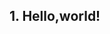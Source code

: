 ## 1. Hello,world!
#### <script> 태그
  `<script>` 태그 사이에 자바스크립트 코드 삽입 가능하다
  ```
  <script>
  alert("Hello,world!");
  </script>
  ```

#### 외부 스크립트
src 속성(attribute)을 사용하여 HTML에 삽입 가능하다
```
<scritp src="/path/to/script.js">
</script>
```    
  
*scr 속성이 있을 경우 내부의 코드는 무시된다

## 2. 코드 구조
#### 문(statement)
어떤 작업을 수행하는 문법 구조와 명령어로 세미콜론;으로 구분한다  
  
*자바스크립트는 줄바꿈을 암시적 세미콜론으로 인식하기도 한다

#### 주석
한 줄의 주석은 //로 표현하고 여러 줄의 주석은 /*로 시작하여 */로 끝난다  
  
*단축키 ctrl+/로 한 줄 주석이나 ctrl+shift+/로 여러 줄을 주석으로 만들 수 있다

## 3. 엄격 모드
--생략--

## 4. 변수와 상수
#### 변수
변수는 이름이 붙은 저장소로 `let`을 통해 선언할 수 있다
```
let message;
message = "Hello";
alert(message);
```

#### 변수 명명 규칙
1. 변수에는 오직 문자와 `$`와 `_`만 들어갈 수 있다
2. 첫 글자는 숫자가 될 수 없다

#### 상수
변화하지 않는 상수를 설정할 때에는 `let`대신 `const`를 사용한다  
값이 변하지 않을 것을 확신하면 값이 변경되는 것을 방지하고  
다른 개발자에게 상수라는 것을 알리기 위한 용도로 사용한다 
  
*기억하기 힘든 값의 별칭으로 사용한다  
*대문자와 밑줄로 만드는 것이 관습이다

#### 바람직한 변수명
사람이 읽을 수 있는 이름을 사용하는 것이 좋다  
간결하고 명확해야 한다  
최대한 서술적이고 간결해야 한다

## 5. 자료형
#### 숫자형
일반적인 숫자 말고도 `infinity`, `-infinity`, `NaN` 등이 포함된다

#### 문자형
따옴표로 사용한다
```
let name="john";
alert("hello, ${name}!"); //hello,john!
alert("result ${1+2}");   //result 3
```
`${}`를 사용해 문자형 안에 표현식을 넣을 수 있다

#### 불린형
`true`와 `false` 두 가지 값만 있다

#### null과 undefined
`null`은 비어있거나 알수없는 값을, `undefined`는 값이 할당되지 않은 상태를 나타낸다

#### typeof
`typeof` 연산자는 해당 인수의 자료형을 반환한다

## 6. 기본 브라우저 상호작용
#### alert
`alert("check")` 사용자가 확인을 누를 때 까지 메시지를 보여주는 창을 띄운다

#### prompt
```
result = prompt(title, [defalt])
```
`title` 사용자에게 보여줄 문자열  
`defalt` 입력 공간의 초깃값  
사용자가 입력한 값을 반환하고 입력을 취소했을 경우 `null`을 반환한다   
  
*대괄호`[]`는 필수가 아닌 선택값을 의미한다

#### confirm
`result=confirm(question)`  
`confirm`은 매개변수로 받은 question과 확인, 취소 버튼이 있는 모달 창을 보여준다  
확인은 `true`, 취소는 `false`를 반환한다

## 7. 형 변환
#### 문자형으로 변환
`alert("value")`는 매개 변수를 문자형으로 받기 때문에 자동으로 value는 문자형으로 변환된다  
`String(value)` 함수로 값을 문자열로 변환할 수 있다

#### 숫자형으로 변환
숫자 이외의 값을 숫자형으로 변환하려고 하면 결과는 NaN이 된다
```
alert(Number("  123  ")); //123
alert(Number("123z"));    //NaN
alert(Number(true));      //1
alert(Number(false));     //0
```

#### boolean형으로 변환
`boolean(value)`는 0, null, NaN 등 비어있다고 판단되는 값을 false로 하고  
그 외의 값을 true로 한다
``` 
alert(boolean("hello")); // true 
```

## 8. 기본 연산자와 수학
피연산자 : 연산의 대상이 되는 숫자  
단항 : 피연산자를 하나만 받는 연산자  
이항 : 피연사자를 두 개 받는 연산자

#### 수학
덧셈 연산자 `+`   
뺄셈 연산자 `-`  
곱셈 연산자 `*`  
나눗셈 연산자 `/`  
나머지 연산자 `%`  
거듭제곱 연산자 `**`

#### 단 연산자 +
`+`가 단항 연산자로 사용되면 숫자에는 영향을 주지 않고, 문자열을 숫자열로 바꾼다
```
let apple = '2';
let orange = '3';

alert(+apple + +orange); //5
```

#### 복합 할당 연산자
할당 연산자 `=` 앞에 다른 연산자를 입력하면 짧은 문법으로 연산을 수행할 수 있다
```
let n=2;
n *= 3 + 5;
alert(n);  //16
```

#### 증가'감소 연산자
`++`와 `--`는 변수의 앞뒤에 배치해 변수를 1증가시키거나 감소시킬 수 있다  
피연산자의 앞인지 뒤인지에 따라서 반환과 연산의 순서를 정할 수 있다

#### 비트 연산자
비트 연산자는 인수를 32비트 정수로 변환하여 연산한다  
비트 AND (`&`)  
비트 OR (`|`)  
비트 XOR (`^`)  
비트 NOT (`~`)  
왼쪽 shift (`<<`)  
오른쪽 shift (`>>`)  

## 9. 비교 연산자        
비교 연산자는 불린형(`true`, `false`)을 반환한다

#### 문자열 비교
동등 연산자(`==`)는 사전 뒤쪽의 문자가 사전 앞쪽의 문자보다 크다고 비교된다
```
alert('Z'<'A'); //true
alert('Be' < 'Bee'); //true
```
  
*일치 연산자(`===`)는 타입까지 비교한다

#### 다른 형을 가진 값 비교
비교 대상이 서로 다른 타입을 가지고 있다면 이 값들을 숫자로 바꾸어 비교한다
`alert('2' > 1); //true`
`true`는 1, `false`는 0으로 변환된다

## 10. if와 ?를 사용한 조건 처리
  #### if문
  ```
  if (year == 2015){
  alert("정답입니다");}
  ```
  if문은 괄호안의 내용이 true일 때 코드가 실행된다  
  
  *숫자`0`, 빈문자`"  "`, `null`, `undefined`, `NaN`은 불린형으로 변환시 `false`가 되고 이외의 값은 `true`가 된다
  
  #### else절
  if문에는 else를 붙여 조건이 `false`일 때 실행할 수 있다  
  else if를 붙여 여러 조건을 처리할 수 있다
  
  #### 조건부 연산자 ?
  `let result = condition ? value1 : value2;`  
  condition이 truthy라면 value1이 그렇지 않으면 value2가 반환된다
  ```
  let message = (age <3) ? '아기야, 안녕' :
  (age < 18) ? '안녕' :
  '환영합니다';
  
  alert(message);
  ```
## 11. 논리 연산자
  #### ||(OR)
  ```
  result = a || b;
  ```
or 연산자는 피연산자 둘 중 하나라도 `true`일 경우 `true`를 반환한다  
  
  ```
  result = a || b || c
  ```
  or 연산자아 피연산자가 여러개일 경우  
  왼쪽부터 불린형으로 변환하여 `true`인 값을 인식했을 경우 해당 피연산자를 반환한다
  
  #### &&(AND)
  ```
  result = a && b
  ```
  and연산자는 피연산자가 둘 다 `true`일 경우에 `true`를 반환한다  
  
  and연산자와 피연산자가 여러개일 경우 왼쪽부터`falsy`값을 인식하여 피인식자를 반환한다
  
  #### !(NOT)
  !연산자는 피연산자를 불린형으로 변경하고 반대되는 값을 반환한다  
  !를 두 번 사용하면 값을 불린형으로 변환한다
  
  ## 12. nullish 병합 연산자
  nullish 병합 연산자를 사용한 평가 `a ?? b`에서  
  a가 null이나 undefined가 아니면 a  
  그외의 경우 b를 반환한다  
  
  ```
  height = height ?? 100;
  ```
  변수에 기본값을 할당하는데에 사용할 수 있다
  
  
## 13. While과 for 반복문

#### while 반복문
```
while(condition) {
//코드}
```
조건이 truthy이면 코드를 실행한다  
  
*`while(true)`를 사용하여 무한 반복문을 만들 수 있다  
*`while(i)`는 i `!= 0`를 의미한다

#### do-while 반복문
```
do{  //코드
}while(condition) 
```
코드가 먼저 실행되고 조건으로 넘어간다  
코드를 한 번이라도 실행시키고 싶을 경우 사용한다

#### for 반복문
```
for(begin, condition, step){
//본문}
```
begin은 반복문 최초 실행 시 실행되고, step은 body가 실행될 때 마다 실행된다

*반복문 등의 안에서 선언된 인라인 변수는 해당 문안에서만 접근할 수 있다

#### break와 continue
`break`함수 사용 시 반복문을 중단, `continue`함수 사용 시 본문을 중단시키고 다음 반복으로 넘어간다    
  
*`continue`는 중첩을 줄여 코드 가독성에 도움을 준다  
*삼항연산자`?` 오른쪽에는 `continue`나 `break`를 놓으면 안된다

#### 중첩 반복문에서 나오기
```
labelname: for() {}
```
레이블은 반복문 앞에 사용되면 중첩된 반복문 안에서 `break labelname`을 사용하여 한 번에 빠져나올 수 있다
